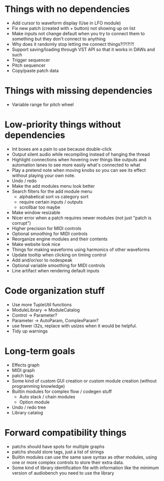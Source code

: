 # Things with no dependencies
- Add cursor to waveform display (Use in LFO module)
- Fix new patch (created with + button) not showing up on list
- Make inputs not change default when you try to connect them to something but they don't connect to anything
- Why does it randomly stop letting me connect things?!?!?!?!
- Support saving/loading through VST API so that it works in DAWs and such
- Trigger sequencer
- Pitch sequencer
- Copy/paste patch data

# Things with missing dependencies
- Variable range for pitch wheel

# Low-priority things without dependencies
- Int boxes are a pain to use because double-click
- Output silent audio while recompiling instead of hanging the thread
- Highlight connections when hovering over things like outputs and automation
  lanes to see more easily what's connected to what
- Play a pretend note when moving knobs so you can see its effect without playing your own note.
- Undo / redo
- Make the add modules menu look better
- Search filters for the add module menu
  - alphabetical sort vs category sort
  - require certain inputs / outputs
  - scrollbar too maybe
- Make window resizable
- Nicer error when a patch requires newer modules (not just "patch is corrupt")
- Higher precision for MIDI controls
- Optional smoothing for MIDI controls
- Reorganize engine modules and their contents
- Make website look nice
- Things for making waveforms using harmonics of other waveforms
- Update tooltip when clicking on timing control
- Add and/or/xor to nodespeak
- Optional variable smoothing for MIDI controls
- Line artifact when rendering default inputs

# Code organization stuff
- Use more TupleUtil functions
- ModuleLibrary -> ModuleCatalog
- Control -> Parameter?
- Parameter -> AutoParam, ComplexParam?
- use fewer i32s, replace with usizes when it would be helpful.
- Tidy up warnings

# Long-term goals
- Effects graph
- MIDI graph
- patch tags
- Some kind of custom GUI creation or custom module creation (without programming knowledge)
- Builtin modules for complex flow / codegen stuff 
  - Auto stack / chain modules
  - Option module
- Undo / redo tree
- Library catalog

# Forward compatibility things
- patchs should have spots for multiple graphs
- patchs should store tags, just a list of strings
- Builtin modules can use the same save syntax as other modules, using one or more complex controls to
  store their extra data.
- Some kind of library identification file with information like the minimum version of audiobench you
  need to use the library
